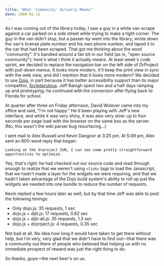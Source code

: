 ```yaml
---
title: "What 'Community' Actually Means"
date: 2008-01-12
---
```

As I was coming out of the library today, I saw a guy in a white van scrape against a car parked on a side street while trying to make a tight corner. The guy in the van didn't stop, but a passer-by went into the library, wrote down the van's license plate number and his own phone number, and taped it to the car that had been scraped.  That got me thinking about the word "community". It's bandied around a fair bit in our field (as in, "open source community"); here's what I think it actually means.
At least week's code sprint, we decided to replace the navigation bar on the left side of DrProject with pull-down menus.  It looks more modern, it'll keep the print view in sync with the web view, and did I mention that it looks more modern? We decided to use <a href="http://dojotoolkit.org/">Dojo</a>, in part because it has better accessibility support than its major competitor, <a href="http://script.aculo.us/">Scriptaculous</a>. Jeff Balogh spent two and a half days ramping up and prototyping; he continued with the conversion after flying back to Florida for school.

At quarter after three on Friday afternoon, David Wolever came into my office and said, "I'm not happy." He'd been playing with Jeff's new interface, and while it was very shiny, it was also very slow: up to four seconds per page load with the browser on the same box as the server. (No, this wasn't the wiki parser bug resurfacing…)

I sent mail to Alex Russell and Kevin Dangoor at 3:25 pm.  At 5:09 pm, Alex sent an 800-word reply that began:

```
Looking at the drproject SVN, I can see some pretty straightforward opportunities to optimize.
```

Yes, that's right: he had checked out our source code and read through enough to realize that we weren't using
`<link>` tags to load the Javascript, that we hadn't made a layer for the widgets we were requiring, and that we hadn't taken advantage of the Dojo build system's ability to roll up just the widgets we needed into one bundle to reduce the number of requests.

Kevin replied a few hours later as well, but by that time Jeff was able to post the following timings:

-   Only dojo.js: 35 requests, 1 sec
-   dojo.js + dijit.js: 17 requests, 0.62 sec
-   dojo.js + dijit-all.js: 35 requests, 1.3 sec
-   dojo.js + drproject.js: 4 requests, 0.35 sec

Not bad at all.  No idea how long it would have taken to get there without help, but I'm very, very glad that we didn't have to find out—that there was a community out there of people who believed that helping us with no immediate prospect of reward was just the right thing to do.

So thanks, guys—the next beer's on us.
